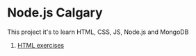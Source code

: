 # Node.js Calgary

This project it's to learn HTML, CSS, JS, Node.js and MongoDB
1. [HTML  exercises](html)
